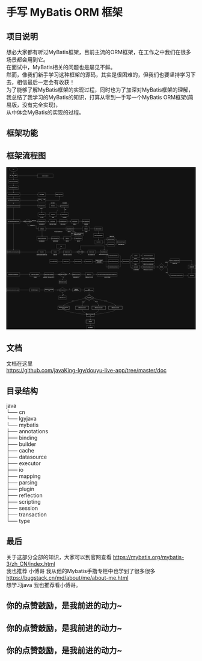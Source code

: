 # 手写 MyBatis ORM 框架
## 项目说明
想必大家都有听过MyBatis框架，目前主流的ORM框架，在工作之中我们在很多场景都会用到它。  
在面试中，MyBatis相关的问题也是屡见不鲜。  
然而，像我们新手学习这种框架的源码，其实是很困难的，但我们也要坚持学习下去，相信最后一定会有收获！  
为了能够了解MyBatis框架的实现过程，同时也为了加深对MyBatis框架的理解，  
我总结了我学习的MyBatis的知识，打算从零到一手写一个MyBatis ORM框架(简易版，没有完全实现)，  
从中体会MyBatis的实现的过程。 
## 框架功能

## 框架流程图
![流程图](./doc/img/mybatis-mini.png)
## 文档
文档在这里  
https://github.com/javaKing-lgy/douyu-live-app/tree/master/doc
## 目录结构
java  
└── cn  
    └── lgyjava  
        └── mybatis  
            ├── annotations  
            ├── binding  
            ├── builder  
            ├── cache  
            ├── datasource  
            ├── executor  
            ├── io  
            ├── mapping  
            ├── parsing  
            ├── plugin  
            ├── reflection  
            ├── scripting  
            ├── session  
            ├── transaction  
            └── type  

## 最后
关于这部分全部的知识，大家可以到官网查看 https://mybatis.org/mybatis-3/zh_CN/index.html   
我也推荐 小傅哥 我从他的Mybatis手撸专栏中也学到了很多很多  https://bugstack.cn/md/about/me/about-me.html   
想学习java 我也推荐看小傅哥。    
## 你的点赞鼓励，是我前进的动力~

## 你的点赞鼓励，是我前进的动力~

## 你的点赞鼓励，是我前进的动力~

## 

